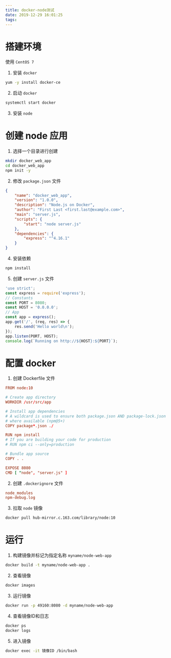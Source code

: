 ```yaml
---
title: docker-node测试
date: 2019-12-29 16:01:25
tags:
---
```


# 搭建环境

使用 `CentOS 7`

1. 安装 `docker`

```sh
yum -y install docker-ce
```

2. 启动 `docker`

```sh
systemctl start docker
```

<!-- more -->

3. 安装 `node`

# 创建 node 应用

1. 选择一个目录进行创建

```sh
mkdir docker_web_app
cd docker_web_app
npm init -y
```

2. 修改 `package.json` 文件

```json
{
    "name": "docker_web_app",
    "version": "1.0.0",
    "description": "Node.js on Docker",
    "author": "First Last <first.last@example.com>",
    "main": "server.js",
    "scripts": {
        "start": "node server.js"
    },
    "dependencies": {
        "express": "^4.16.1"
    }
}
```

4. 安装依赖

```sh
npm install
```

5. 创建 `server.js` 文件

```js
'use strict';
const express = require('express');
// Constants
const PORT = 8080;
const HOST = '0.0.0.0';
// App
const app = express();
app.get('/', (req, res) => {
    res.send('Hello world\n');
});
app.listen(PORT, HOST);
console.log(`Running on http://${HOST}:${PORT}`);
```

# 配置 docker

1. 创建 Dockerfile 文件

```conf
FROM node:10

# Create app directory
WORKDIR /usr/src/app

# Install app dependencies
# A wildcard is used to ensure both package.json AND package-lock.json are copied
# where available (npm@5+)
COPY package*.json ./

RUN npm install
# If you are building your code for production
# RUN npm ci --only=production

# Bundle app source
COPY . .

EXPOSE 8080
CMD [ "node", "server.js" ]
```

2. 创建 `.dockerignore` 文件

```conf
node_modules
npm-debug.log
```

3. 拉取 `node` 镜像

```sh
docker pull hub-mirror.c.163.com/library/node:10
```

# 运行

1. 构建镜像并标记为指定名称 `myname/node-web-app`

```sh
docker build -t myname/node-web-app .
```

2. 查看镜像

```sh
docker images
```

3. 运行镜像

```sh
docker run -p 49160:8080 -d myname/node-web-app
```

4. 查看镜像ID和日志

```sh
docker ps
docker logs
```

5. 进入镜像

```sh
docker exec -it 镜像ID /bin/bash
```
